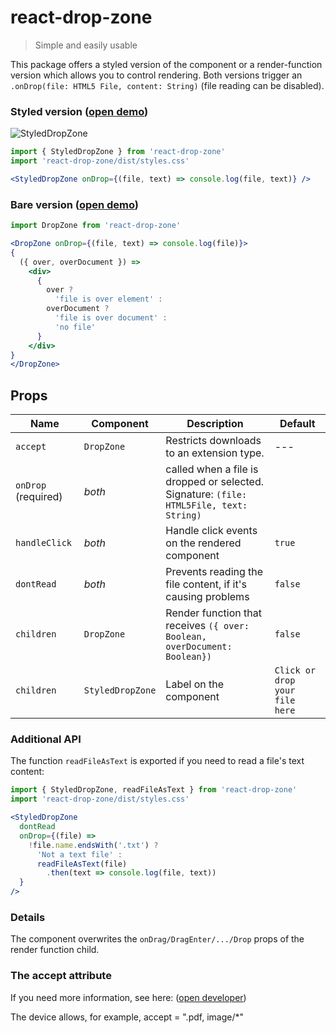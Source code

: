 # react-drop-zone

> Simple and easily usable

This package offers a styled version of the component or a render-function
version which allows you to control rendering. Both versions trigger an
`.onDrop(file: HTML5 File, content: String)` (file reading can be disabled).

### Styled version ([open demo](https://stackblitz.com/edit/react-styled-drop-zone-demo))

![StyledDropZone](https://raw.github.com/romgrk/react-drop-zone/master/static/styled-drop-zone.png)

```jsx
import { StyledDropZone } from 'react-drop-zone'
import 'react-drop-zone/dist/styles.css'

<StyledDropZone onDrop={(file, text) => console.log(file, text)} />
```

### Bare version ([open demo](https://stackblitz.com/edit/react-drop-zone-demo))

```jsx
import DropZone from 'react-drop-zone'

<DropZone onDrop={(file, text) => console.log(file)}>
{
  ({ over, overDocument }) =>
    <div>
      {
        over ?
          'file is over element' :
        overDocument ?
          'file is over document' :
          'no file'
      }
    </div>
}
</DropZone>
```

## Props

| Name                | Component        | Description                                                                             | Default                        |
| ---                 | ---              | ---                                                                                     | ---                            |
| `accept`            | `DropZone`       | Restricts downloads to an extension type.                                               | ---                            |
| `onDrop` (required) | *both*           | called when a file is dropped or selected. Signature: `(file: HTML5File, text: String)` |                                |
| `handleClick`       | *both*           | Handle click events on the rendered component                                           | `true`                         |
| `dontRead`          | *both*           | Prevents reading the file content, if it's causing problems                             | `false`                        |
| `children`          | `DropZone`       | Render function that receives `({ over: Boolean, overDocument: Boolean})`               | `false`                        |
| `children`          | `StyledDropZone` | Label on the component                                                                  | `Click or drop your file here` |


### Additional API

The function `readFileAsText` is exported if you need to read a file's text content:

```jsx
import { StyledDropZone, readFileAsText } from 'react-drop-zone'
import 'react-drop-zone/dist/styles.css'

<StyledDropZone
  dontRead
  onDrop={(file) =>
    !file.name.endsWith('.txt') ?
      'Not a text file' :
      readFileAsText(file)
        .then(text => console.log(file, text))
  }
/>
```

### Details

The component overwrites the `onDrag/DragEnter/.../Drop` props of the render
function child.

### The accept attribute

If you need more information, see here: ([open developer](https://developer.mozilla.org/en-US/docs/Web/HTML/Element/input/file#Additional_attributes))

The device allows, for example, accept = ".pdf, image/*"
